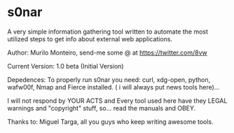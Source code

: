 # s0nar

A very simple information gathering tool written to automate the most utilized steps to get 
info about external web applications.

Author:      Murilo Monteiro, send-me some @ at https://twitter.com/8vw

Current      Version: 1.0 beta (Initial Version)

Depedences:  To properly run s0nar you need: curl, xdg-open, python, wafw00f, Nmap and Fierce installed. ( i will always put news tools here)...

I will not respond by YOUR ACTS and Every tool used here have they LEGAL warnings and "copyright" stuff, so... read the manuals and OBEY.

Thanks to:   Miguel Targa, all you guys who keep writing awesome tools.
